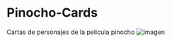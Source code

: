 # Pinocho-Cards
Cartas de personajes de la pelicula pinocho
![imagen](https://user-images.githubusercontent.com/90072739/210464473-63f50a3c-049f-4501-b8cc-6bc4d8c6f786.png)
